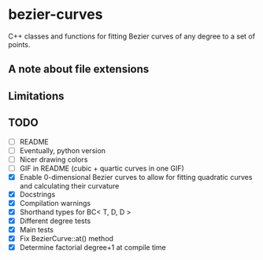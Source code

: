 # bezier-curves
C++ classes and functions for fitting Bezier curves of any degree to a set of points.



## A note about file extensions


## Limitations


## TODO
- [ ] README
- [ ] Eventually, python version
- [ ] Nicer drawing colors
- [ ] GIF in README (cubic + quartic curves in one GIF)
- [X] Enable 0-dimensional Bezier curves to allow for fitting quadratic curves and calculating their curvature
- [X] Docstrings
- [X] Compilation warnings
- [X] Shorthand types for BC< T, D, D >
- [X] Different degree tests
- [X] Main tests
- [X] Fix BezierCurve::at() method
- [X] Determine factorial degree+1 at compile time